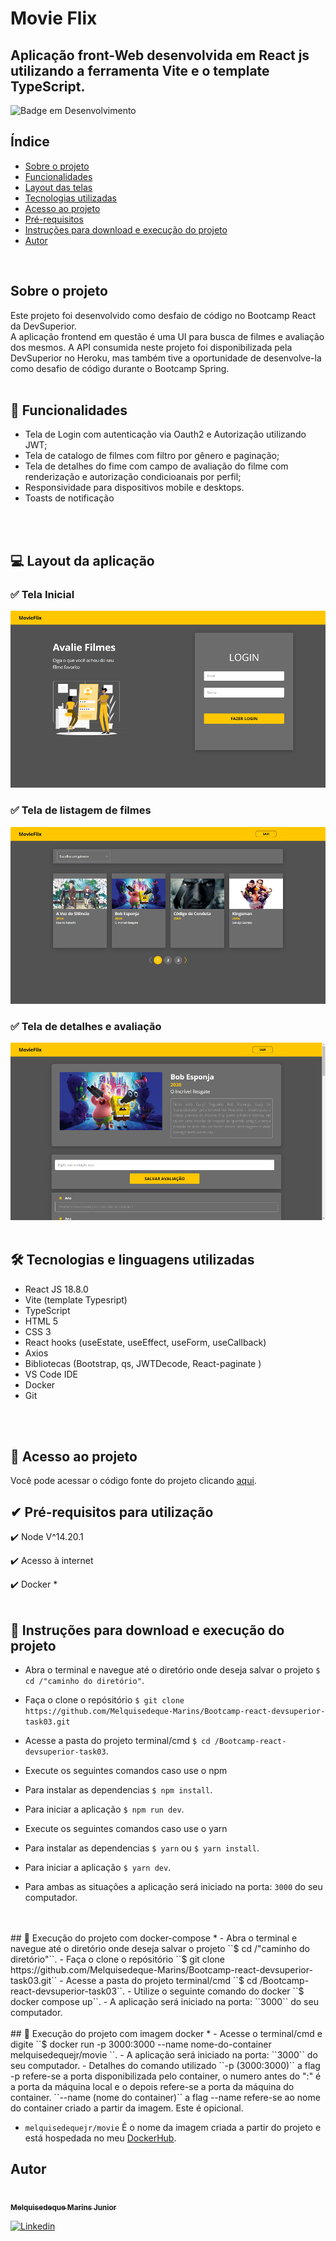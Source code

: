 # Movie Flix

## Aplicação front-Web desenvolvida em React js utilizando a ferramenta Vite e o template TypeScript.

![Badge em Desenvolvimento](http://img.shields.io/static/v1?label=STATUS&message=CONCLUIDO&color=GREEN&style=for-the-badge)

## Índice
<!--ts-->
* [Sobre o projeto](#Sobre)
* [Funcionalidades](#Funcionalidades)
* [Layout das telas](#Layout)
* [Tecnologias utilizadas](#Tecnologias)
* [Acesso ao projeto](#Acesso_ao_projeto)
* [Pré-requisitos](#Pre-requisitos)
* [Instruções para download e execução do projeto](#Instruções)
* [Autor](#Autor)
<!--te-->
<br>

## Sobre o projeto
Este projeto foi desenvolvido como desfaio de código no Bootcamp React da DevSuperior.<br>
A aplicação frontend em questão é uma UI para busca de filmes e avaliação dos mesmos. A API consumida neste projeto foi disponibilizada pela DevSuperior no Heroku, mas também tive a oportunidade de desenvolve-la como desafio de código durante o Bootcamp Spring. <br> 
<br>

<a id="Funcionalidades"></a>
## 🔨 Funcionalidades
- Tela de Login com autenticação via Oauth2 e Autorização utilizando JWT;
- Tela de catalogo de filmes com filtro por gênero e paginação;
- Tela de detalhes do fime com campo de avaliação do filme com renderização e autorização condicioanais por perfil;
- Responsividade para dispositivos mobile e desktops.
- Toasts de notificação
<br>
<br>

<a id="Layout"></a>
## 💻 Layout da aplicação

### ✅ Tela Inicial
![](https://raw.githubusercontent.com/Melquisedeque-Marins/Bootcamp-react-devsuperior-task03/main/gh-assets/Login.png)

### ✅ Tela de listagem de filmes
![](https://raw.githubusercontent.com/Melquisedeque-Marins/Bootcamp-react-devsuperior-task03/main/gh-assets/Catalog.png)

### ✅ Tela de detalhes e avaliação
![](https://raw.githubusercontent.com/Melquisedeque-Marins/Bootcamp-react-devsuperior-task03/main/gh-assets/Reviews.png)
<br>
<br>

<a id="Tecnologias"></a>
## 🛠️️ Tecnologias e linguagens utilizadas

- React JS 18.8.0
- Vite (template Typesript)
- TypeScript
- HTML 5
- CSS 3
- React hooks (useEstate, useEffect, useForm, useCallback)
- Axios
- Bibliotecas (Bootstrap, qs, JWTDecode, React-paginate )
- VS Code IDE
- Docker
- Git
<br>
<br>

<a id="Acesso_ao_projeto"></a>
## 📁 Acesso ao projeto

Você pode acessar o código fonte do projeto clicando [aqui](https://github.com/Melquisedeque-Marins/Bootcamp-react-devsuperior-task03/tree/main/src).

<a id="Pre-requisitos"></a>
## ✔ Pré-requisitos para utilização

✔️ Node V^14.20.1

✔️ Acesso à internet

✔️ Docker *
<br>
<br>


<a id="Instruções"></a>
## 🎲️ Instruções para download e execução do projeto

- Abra o terminal e navegue até o diretório onde deseja salvar o projeto
  ``$ cd /"caminho do diretório"``.
- Faça o clone o repósitório
  ``$ git clone https://github.com/Melquisedeque-Marins/Bootcamp-react-devsuperior-task03.git``
- Acesse a pasta do projeto terminal/cmd
  ``$ cd /Bootcamp-react-devsuperior-task03``. 
- Execute os seguintes comandos caso use o npm
- Para instalar as dependencias
  ``$ npm install``.
- Para iniciar a aplicação
  ``$ npm run dev``.

- Execute os seguintes comandos caso use o yarn
- Para instalar as dependencias
  ``$ yarn`` ou ``$ yarn install``.
- Para iniciar a aplicação
  ``$ yarn dev``.

- Para ambas as situações a aplicação será iniciado na porta:
  ``3000``
  do seu computador.
<br>
<br>
## 🐳 Execução do projeto com docker-compose *
- Abra o terminal e navegue até o diretório onde deseja salvar o projeto
  ``$ cd /"caminho do diretório"``.
- Faça o clone o repósitório
  ``$ git clone https://github.com/Melquisedeque-Marins/Bootcamp-react-devsuperior-task03.git``
- Acesse a pasta do projeto terminal/cmd
  ``$ cd /Bootcamp-react-devsuperior-task03``. 
- Utilize o seguinte comando do docker
  ``$ docker compose up``. 
- A aplicação será iniciado na porta:
  ``3000``
  do seu computador.
<br>
<br>
## 🐳 Execução do projeto com imagem docker *
- Acesse o terminal/cmd e digite
  ``$ docker run -p 3000:3000 --name nome-do-container melquisedequejr/movie ``. 
- A aplicação será iniciado na porta:
  ``3000``
  do seu computador.
- Detalhes do comando utilizado
  ``-p (3000:3000)`` a flag -p refere-se a porta disponibilizada pelo container, o numero antes do ":" é a porta da máquina local e o depois refere-se a porta da máquina do container. 
  ``--name (nome do container)`` a flag --name refere-se ao nome do container criado a partir da imagem. Este é opicional. 

- ``melquisedequejr/movie`` É o nome da imagem criada a partir do projeto e está hospedada no meu <a href="https://hub.docker.com/u/melquisedequejr">DockerHub</a>.
 
<a id="Autor"></a>
## Autor
<a href="https://github.com/Melquisedeque-Marins">
 <img style="border-radius: 50%;" src="https://avatars.githubusercontent.com/u/93653645?v=4" width="120px;" alt=""/>
<br />
 <sub><b>Melquisedeque Marins Junior</b></sub></a> <a href="https://www.linkedin.com/in/melquisedeque-marins-junior-324291230"></a>

[![Linkedin](https://img.shields.io/badge/LinkedIn-0077B5?style=for-the-badge&logo=linkedin&logoColor=white)](https://www.linkedin.com/in/melquisedeque-marins-junior-324291230)
